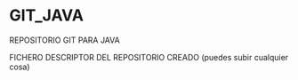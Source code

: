 # GIT_JAVA
REPOSITORIO GIT PARA JAVA

FICHERO DESCRIPTOR DEL REPOSITORIO CREADO (puedes subir cualquier cosa)
